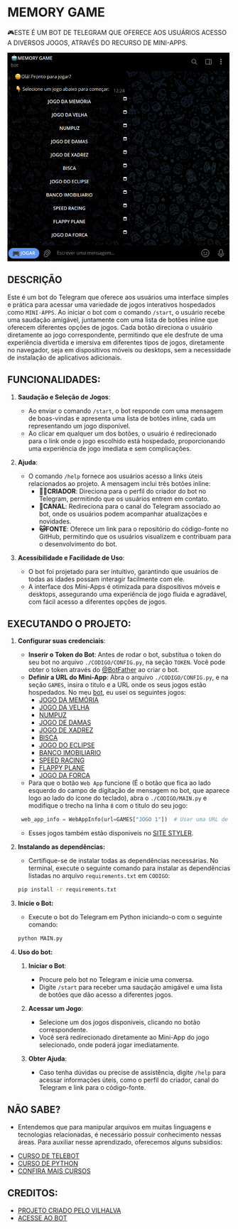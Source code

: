 # MEMORY GAME
🎮ESTE É UM BOT DE TELEGRAM QUE OFERECE AOS USUÁRIOS ACESSO A DIVERSOS JOGOS, ATRAVÉS DO RECURSO DE MINI-APPS.

<img src="FOTO.png" align="center" width="500"> <br>

## DESCRIÇÃO
Este é um bot do Telegram que oferece aos usuários uma interface simples e prática para acessar uma variedade de jogos interativos hospedados como `MINI-APPS`. Ao iniciar o bot com o comando `/start`, o usuário recebe uma saudação amigável, juntamente com uma lista de botões inline que oferecem diferentes opções de jogos. Cada botão direciona o usuário diretamente ao jogo correspondente, permitindo que ele desfrute de uma experiência divertida e imersiva em diferentes tipos de jogos, diretamente no navegador, seja em dispositivos móveis ou desktops, sem a necessidade de instalação de aplicativos adicionais.

## FUNCIONALIDADES:
1. **Saudação e Seleção de Jogos**:
   - Ao enviar o comando `/start`, o bot responde com uma mensagem de boas-vindas e apresenta uma lista de botões inline, cada um representando um jogo disponível.
   - Ao clicar em qualquer um dos botões, o usuário é redirecionado para o link onde o jogo escolhido está hospedado, proporcionando uma experiência de jogo imediata e sem complicações.

2. **Ajuda**:
   - O comando `/help` fornece aos usuários acesso a links úteis relacionados ao projeto. A mensagem inclui três botões inline:
     - **🧑‍💻CRIADOR**: Direciona para o perfil do criador do bot no Telegram, permitindo que os usuários entrem em contato.
     - **📢CANAL**: Redireciona para o canal do Telegram associado ao bot, onde os usuários podem acompanhar atualizações e novidades.
     - **🐱FONTE**: Oferece um link para o repositório do código-fonte no GitHub, permitindo que os usuários visualizem e contribuam para o desenvolvimento do bot.

3. **Acessibilidade e Facilidade de Uso**:
   - O bot foi projetado para ser intuitivo, garantindo que usuários de todas as idades possam interagir facilmente com ele.
   - A interface dos Mini-Apps é otimizada para dispositivos móveis e desktops, assegurando uma experiência de jogo fluida e agradável, com fácil acesso a diferentes opções de jogos.

## EXECUTANDO O PROJETO:
1. **Configurar suas credenciais**:
   - **Inserir o Token do Bot**: Antes de rodar o bot, substitua o token do seu bot no arquivo `./CODIGO/CONFIG.py`, na seção `TOKEN`. Você pode obter o token através do [@BotFather](https://t.me/BotFather) ao criar o bot.
   - **Definir a URL do Mini-App**: Abra o arquivo `./CODIGO/CONFIG.py`, e na seção `GAMES`, insira o titulo e a URL onde os seus jogos estão hospedados. No meu [bot](https://t.me/MEMORY_GAME_ROBOT), eu usei os seguintes jogos:
      * [JOGO DA MEMÓRIA](https://github.com/VILHALVA/JOGO-DA-MEMORIA)
      * [JOGO DA VELHA](https://github.com/VILHALVA/JOGO-DA-VELHA-HTML) 
      * [NUMPUZ](https://github.com/VILHALVA/JOGO-DO-NUMPUZ)
      * [JOGO DE DAMAS](https://github.com/VILHALVA/JOGO-DE-DAMAS)
      * [JOGO DE XADREZ](https://github.com/VILHALVA/JOGO-DE-XADREZ)
      * [BISCA](https://github.com/VILHALVA/JOGO-DO-BISCA)
      * [JOGO DO ECLIPSE](https://github.com/VILHALVA/JOGO-DO-ECLIPSE)
      * [BANCO IMOBILIARIO](https://github.com/VILHALVA/BANCO-IMOBILIARIO)
      * [SPEED RACING](https://github.com/VILHALVA/SPEED-RACING)
      * [FLAPPY PLANE](https://github.com/VILHALVA/FLAPPY-PLANE-COM-CONSTRUCT)
      * [JOGO DA FORCA](https://github.com/VILHALVA/JOGO-DA-FORCA-EM-HTML)
   - Para que o botão `Web App` funcione (É o botão que fica ao lado esquerdo do campo de digitação de mensagem no bot, que aparece logo ao lado do ícone do teclado), abra o `./CODIGO/MAIN.py` e modifique o trecho na linha `8` com o titulo do seu jogo:
   ```python
    web_app_info = WebAppInfo(url=GAMES["JOGO 1"])  # Usar uma URL de um jogo específico.
   ```
   - Esses jogos também estão disponiveis no [SITE STYLER](https://vilhalva.github.io/STYLER/index.html).

2. **Instalando as dependências:**
   - Certifique-se de instalar todas as dependências necessárias. No terminal, execute o seguinte comando para instalar as dependências listadas no arquivo `requirements.txt` em `CODIGO`:
   ```bash
   pip install -r requirements.txt
   ```

3. **Inicie o Bot:**
   - Execute o bot do Telegram em Python iniciando-o com o seguinte comando:
   ```bash
   python MAIN.py
   ```

4. **Uso do bot:**
   1. **Iniciar o Bot**:
      - Procure pelo bot no Telegram e inicie uma conversa.
      - Digite `/start` para receber uma saudação amigável e uma lista de botões que dão acesso a diferentes jogos.

   2. **Acessar um Jogo**:
      - Selecione um dos jogos disponíveis, clicando no botão correspondente.
      - Você será redirecionado diretamente ao Mini-App do jogo selecionado, onde poderá jogar imediatamente.

   3. **Obter Ajuda**:
      - Caso tenha dúvidas ou precise de assistência, digite `/help` para acessar informações úteis, como o perfil do criador, canal do Telegram e link para o código-fonte.

## NÃO SABE?
- Entendemos que para manipular arquivos em muitas linguagens e tecnologias relacionadas, é necessário possuir conhecimento nessas áreas. Para auxiliar nesse aprendizado, oferecemos alguns subsidios:
* [CURSO DE TELEBOT](https://github.com/VILHALVA/CURSO-DE-TELEBOT)
* [CURSO DE PYTHON](https://github.com/VILHALVA/CURSO-DE-PYTHON)
* [CONFIRA MAIS CURSOS](https://github.com/VILHALVA?tab=repositories&q=+topic:CURSO)

## CREDITOS:
- [PROJETO CRIADO PELO VILHALVA](https://github.com/VILHALVA)
- [ACESSE AO BOT](https://t.me/MEMORY_GAME_ROBOT)
